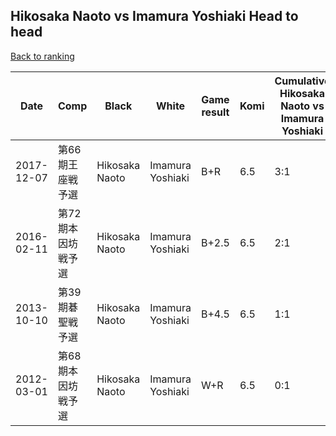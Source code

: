 ## Hikosaka Naoto vs Imamura Yoshiaki Head to head

[Back to ranking](../../index.md)




| **Date** | **Comp** | **Black** | **White** | **Game result** | **Komi** | **Cumulative Hikosaka Naoto vs Imamura Yoshiaki** | **Hikosaka Naoto streak** | **Imamura Yoshiaki streak** | 
| --- | --- | --- | --- | --- | --- | --- | --- | --- |
| 2017-12-07 | 第66期王座戦予選 | Hikosaka Naoto | Imamura Yoshiaki | B+R | 6.5 | 3:1 | 3 | 0 | 
| 2016-02-11 | 第72期本因坊戦予選 | Hikosaka Naoto | Imamura Yoshiaki | B+2.5 | 6.5 | 2:1 | 2 | 0 | 
| 2013-10-10 | 第39期碁聖戦予選 | Hikosaka Naoto | Imamura Yoshiaki | B+4.5 | 6.5 | 1:1 | 1 | 0 | 
| 2012-03-01 | 第68期本因坊戦予選 | Hikosaka Naoto | Imamura Yoshiaki | W+R | 6.5 | 0:1 | 0 | 1 |




